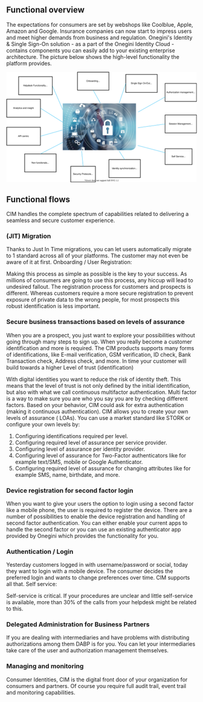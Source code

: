 ## Functional overview

The expectations for consumers are set by webshops like Coolblue, Apple, Amazon and Google. Insurance companies can now start to impress users and meet higher
demands from business and regulation. Onegini's Identity & Single Sign-On solution - as a part of the Onegini Identity Cloud - contains components you can
easily add to your existing enterprise architecture. The picture below shows the high-level functionality the platform provides.

![Architecture overview](./img/overview-identity-single-sign-on.svg)

## Functional flows

CIM handles the complete spectrum of capabilities related to delivering a seamless and secure customer experience.

### (JIT) Migration

Thanks to Just In Time migrations, you can let users automatically migrate to 1 standard across all of your platforms. The customer may not even be aware of it
at first. Onboarding / User Registration:

Making this process as simple as possible is the key to your success. As millions of consumers are going to use this process, any hiccup will lead to undesired
fallout. The registration process for customers and prospects is different. Whereas customers require a more secure registration to prevent exposure of private
data to the wrong people, for most prospects this robust identification is less important.

### Secure business transactions based on levels of assurance

When you are a prospect, you just want to explore your possibilities without going through many steps to sign up. When you really become a customer
identification and more is required. The CIM products supports many forms of identifications, like E-mail verification, GSM verification, ID check, Bank
Transaction check, Address check, and more. In time your customer will build towards a higher Level of trust (identification)

With digital identities you want to reduce the risk of identity theft. This means that the level of trust is not only defined by the initial identification, but
also with what we call continuous multifactor authentication. Multi factor is a way to make sure you are who you say you are by checking different factors.
Based on your behavior, CIM could ask for extra authentication (making it continuous authentication). CIM allows you to create your own levels of assurance (
LOAs). You can use a market standard like STORK or configure your own levels by:

1. Configuring identifications required per level.
1. Configuring required level of assurance per service provider.
1. Configuring level of assurance per identity provider.
1. Configuring level of assurance for Two-Factor authenticators like for example text/SMS, mobile or Google Authenticator.
1. Configuring required level of assurance for changing attributes like for example SMS, name, birthdate, and more.

### Device registration for second factor login

When you want to give your users the option to login using a second factor like a mobile phone, the user is required to register the device. There are a number
of possibilities to enable the device registration and handling of second factor authentication. You can either enable your current apps to handle the second
factor or you can use an existing authenticator app provided by Onegini which provides the functionality for you.

### Authentication / Login

Yesterday customers logged in with username/password or social, today they want to login with a mobile device. The consumer decides the preferred login and
wants to change preferences over time. CIM supports all that. Self service:

Self-service is critical. If your procedures are unclear and little self-service is available, more than 30% of the calls from your helpdesk might be related to
this.

### Delegated Administration for Business Partners

If you are dealing with intermediaries and have problems with distributing authorizations among them DABP is for you. You can let your intermediaries take care
of the user and authorization management themselves.

### Managing and monitoring

Consumer Identities, CIM is the digital front door of your organization for consumers and partners. Of course you require full audit trail, event trail and
monitoring capabilities.
